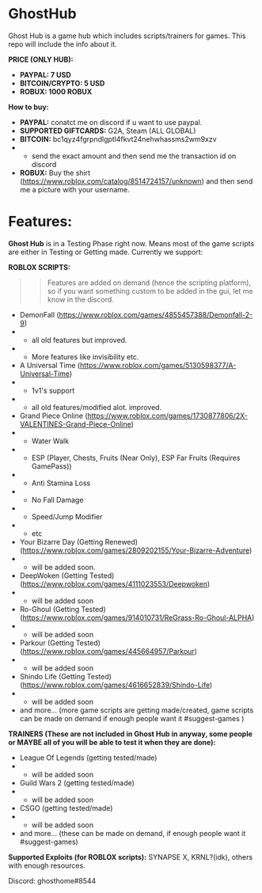 # GhostHub
Ghost Hub is a game hub which includes scripts/trainers for games. This repo will include the info about it.

**PRICE (ONLY HUB):**
- **PAYPAL: 7 USD**
- **BITCOIN/CRYPTO: 5 USD**
- **ROBUX: 1000 ROBUX**

**How to buy:**
- **PAYPAL:** conatct me on discord if u want to use paypal.
- **SUPPORTED GIFTCARDS:** G2A, Steam (ALL GLOBAL)
- **BITCOIN:** bc1qyz4fgrpndlgptl4fkvt24nehwhassms2wm9xzv 
- - send the exact amount and then send me the transaction id on discord
- **ROBUX:** Buy the shirt (https://www.roblox.com/catalog/8514724157/unknown) and then send me a picture with your username.

# Features:
**Ghost Hub** is in a Testing Phase right now. Means most of the game scripts are either in Testing or Getting made. Currently we support:

**ROBLOX SCRIPTS:**
>> Features are added on demand (hence the scripting platform), so if you want something custom to be added in the gui, let me know in the discord.
+ DemonFall (https://www.roblox.com/games/4855457388/Demonfall-2-9)
+ + all old features but improved.
+ + More features like invisibility etc.
+ A Universal Time (https://www.roblox.com/games/5130598377/A-Universal-Time)
+ + 1v1's support
+ + all old features/modified alot. improved.
+ Grand Piece Online (https://www.roblox.com/games/1730877806/2X-VALENTINES-Grand-Piece-Online)
+ + Water Walk
+ + ESP (Player, Chests, Fruits (Near Only), ESP Far Fruits (Requires GamePass))
+ + Anti Stamina Loss
+ + No Fall Damage
+ + Speed/Jump Modifier
+ + etc
+ Your Bizarre Day (Getting Renewed) (https://www.roblox.com/games/2809202155/Your-Bizarre-Adventure)
+ + will be added soon.
+ DeepWoken (Getting Tested) (https://www.roblox.com/games/4111023553/Deepwoken)
+ + will be added soon
+ Ro-Ghoul (Getting Tested) (https://www.roblox.com/games/914010731/ReGrass-Ro-Ghoul-ALPHA)
+ + will be added soon
+ Parkour (Getting Tested) (https://www.roblox.com/games/445664957/Parkour)
+ + will be added soon
+ Shindo Life (Getting Tested) (https://www.roblox.com/games/4616652839/Shindo-Life)
+ + will be added soon
+ and more... (more game scripts are getting made/created, game scripts can be made on demand if enough people want it #suggest-games )

**TRAINERS (These are not included in Ghost Hub in anyway, some people or MAYBE all of you will be able to test it when they are done):**
- League Of Legends (getting tested/made)
- - will be added soon
- Guild Wars 2 (getting tested/made)
- - will be added soon
- CSGO (getting tested/made)
- - will be added soon
- and more... (these can be made on demand, if enough people want it #suggest-games)

**Supported Exploits (for ROBLOX scripts):** SYNAPSE X, KRNL?(idk), others with enough resources.

Discord: ghosthome#8544
